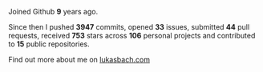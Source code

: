 Joined Github **9** years ago.

Since then I pushed **3947** commits, opened **33** issues, submitted **44** pull requests, received **753** stars across **106** personal projects and contributed to **15** public repositories.

Find out more about me on [lukasbach.com](https://lukasbach.com)
